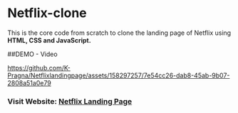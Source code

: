 # Netflix-clone
This is the core code from scratch to clone the landing page of Netflix using **HTML, CSS and JavaScript.**

##DEMO - Video


https://github.com/K-Pragna/Netflixlandingpage/assets/158297257/7e54cc26-dab8-45ab-9b07-2808a51a0e79


### Visit Website: [Netflix Landing Page](https://k-pragna.github.io/Netflixlandingpage/NETFLIX%20LANDING%20PAGE/index.html)

